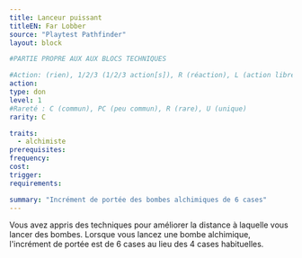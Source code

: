 ```yaml
---
title: Lanceur puissant
titleEN: Far Lobber
source: "Playtest Pathfinder"
layout: block

#PARTIE PROPRE AUX AUX BLOCS TECHNIQUES

#Action: (rien), 1/2/3 (1/2/3 action[s]), R (réaction), L (action libre)
action: 
type: don
level: 1
#Rareté : C (commun), PC (peu commun), R (rare), U (unique)
rarity: C

traits:
  - alchimiste
prerequisites:
frequency: 
cost:
trigger: 
requirements:

summary: "Incrément de portée des bombes alchimiques de 6 cases"
---
```


Vous avez appris des techniques pour améliorer la distance à laquelle vous lancer des bombes. Lorsque vous lancez une bombe alchimique, l'incrément de portée est de 6 cases au lieu des 4 cases habituelles.